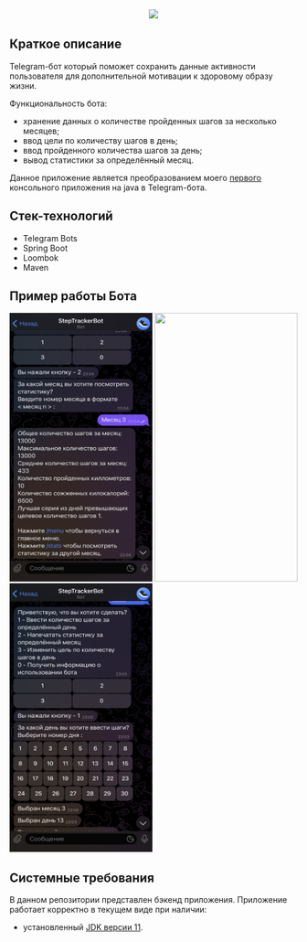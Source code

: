 <div align="center">
<img src="https://x-lines.ru/letters/i/cyrillicscript/2126/b4b4b6/38/0/kp4gkhnwqjosg45fqjbg67y.png">
<p align="center"></p>
</div>

## Краткое описание

Telegram-бот который поможет сохранить данные активности пользователя для дополнительной мотивации к здоровому образу жизни.

Функциональность бота:
- хранение данных о количестве пройденных шагов за несколько месяцев;
- ввод цели по количеству шагов в день;
- ввод пройденного количества шагов за день;
- вывод статистики за определённый месяц.

Данное приложение является преобразованием моего [первого](https://github.com/DmitreeV/java-sprint1-hw) консольного приложения на java в Telegram-бота.

## Стек-технологий

* Telegram Bots
* Spring Boot
* Loombok
* Maven

## Пример работы Бота

<div class="img-div">
<img src="https://github.com/DmitreeV/stepTrackerBot/blob/main/screenshots/screen1.jpg" width="250" height="470">
<img src="https://github.com/DmitreeV/stepTrackerBot/blob/main/screenshots/screen3.gif" width="250" height="470">
<img src="https://github.com/DmitreeV/stepTrackerBot/blob/main/screenshots/screen2.jpg" width="250" height="470">
</div>

## Системные требования

В данном репозитории представлен бэкенд приложения.
Приложение работает корректно в текущем виде при наличии:

- установленный [JDK версии 11](https://docs.aws.amazon.com/corretto/).

